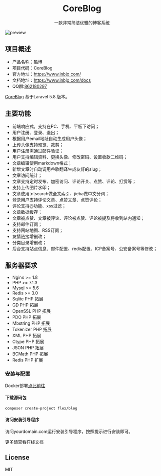 <h1 align="center"> CoreBlog </h1>

<p align="center">一款非常简洁优雅的博客系统</p>

![preview](https://raw.githubusercontent.com/inbjo/CoreBlog/master/public/images/preview.png)

## 项目概述

* 产品名称：酷博
* 项目代码：CoreBlog
* 官方地址：https://www.inbjo.com/
* 文档地址：https://www.inbjo.com/docs
* QQ群:[862180297](https://jq.qq.com/?_wv=1027&k=5l6VXeo)

[CoreBlog](https://github.com/inbjo/CoreBlog) 基于Laravel 5.8 版本。

## 主要功能
* 前端响应式，支持在PC、手机、平板下访问；
* 用户注册、登录、退出；
* 根据用户email地址自动生成用户头像；
* 上传头像支持预览、裁剪；
* 用户注册需通过邮件验证；
* 用户支持编辑资料、更换头像、修改密码、设置收款二维码；
* 文章编辑使用markdown格式；
* 新增文章时自动调用谷歌翻译生成友好的slug；
* 文章访问统计；
* 文章支持定时发布、加密访问、评论开关、点赞、评论、打赏等；
* 支持上传图片水印；
* 文章使用tntsearch做全文索引、jieba做中文分词；
* 登录用户支持评论文章、点赞文章、点赞评论；
* 评论支持@功能、xss过滤；
* 文章数据缓存；
* 文章被点赞、文章被评论、评论被点赞、评论被提及将收到站内通知；
* 支持邮件订阅；
* 支持网站地图、RSS订阅；
* 友情链接增删改；
* 分类目录增删改；
* 后台支持站点信息、邮件配置、redis配置、ICP备案号、公安备案号等修改；

## 服务器要求
* Nginx >= 1.8
* PHP >= 7.1.3
* Mysql >= 5.6
* Redis >= 3.0
* Sqlite PHP 拓展
* GD PHP 拓展
* OpenSSL PHP 拓展
* PDO PHP 拓展
* Mbstring PHP 拓展
* Tokenizer PHP 拓展
* XML PHP 拓展
* Ctype PHP 拓展
* JSON PHP 拓展
* BCMath PHP 拓展
* Redis PHP 扩展

### 安装与配置
Docker部署[点此前往](https://github.com/inbjo/CoreBlog-Docker)

#### 下载源码包
```
composer create-project flex/blog 
```

#### 访问安装引导程序
访问yourdomain.com运行安装引导程序，按照提示进行安装即可。

更多请查看[在线文档](https://www.inbjo.com/docs)

## License
MIT
